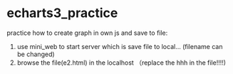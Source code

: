 # echarts3_practice

practice how to create graph in own js and save to file:

1. use mini_web to start server which is save file to local... (filename can be changed)
2. browse the file(e2.html) in the localhost  （replace the hhh in the file!!!!)

